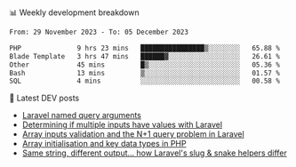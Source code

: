 📊 Weekly development breakdown
<!--START_SECTION:waka-->

```txt
From: 29 November 2023 - To: 05 December 2023

PHP              9 hrs 23 mins   ████████████████▒░░░░░░░░   65.88 %
Blade Template   3 hrs 47 mins   ██████▓░░░░░░░░░░░░░░░░░░   26.61 %
Other            45 mins         █▒░░░░░░░░░░░░░░░░░░░░░░░   05.36 %
Bash             13 mins         ▒░░░░░░░░░░░░░░░░░░░░░░░░   01.57 %
SQL              4 mins          ░░░░░░░░░░░░░░░░░░░░░░░░░   00.58 %
```

<!--END_SECTION:waka-->

📕 Latest DEV posts
<!-- BLOG-POST-LIST:START -->
- [Laravel named query arguments](https://dev.to/michaelvickersuk/laravel-named-query-arguments-28kd)
- [Determining if multiple inputs have values with Laravel](https://dev.to/michaelvickersuk/determining-if-multiple-inputs-have-values-with-laravel-km6)
- [Array inputs validation and the N+1 query problem in Laravel](https://dev.to/michaelvickersuk/array-inputs-validation-and-the-n1-query-problem-in-laravel-2agb)
- [Array initialisation and key data types in PHP](https://dev.to/michaelvickersuk/array-initialisation-and-key-data-types-in-php-1e5b)
- [Same string, different output... how Laravel&#39;s slug &amp; snake helpers differ](https://dev.to/michaelvickersuk/same-string-different-output-how-laravels-slug-snake-helpers-differ-1ccj)
<!-- BLOG-POST-LIST:END -->
